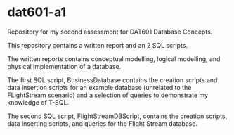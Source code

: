 # dat601-a1
Repository for my second assessment for DAT601 Database Concepts.

This repository contains a written report and an 2 SQL scripts.

The written reports contains conceptual modelling, logical modelling, and physical implementation of a database.

The first SQL script, BusinessDatabase contains the creation scripts and data insertion scripts for an example database (unrelated to the FLightStream scenario) and a selection of queries to demonstrate my knowledge of T-SQL.

The second SQL script, FlightStreamDBScript, contains the creation scripts, data inserting scripts, and queries for the Flight Stream database.

